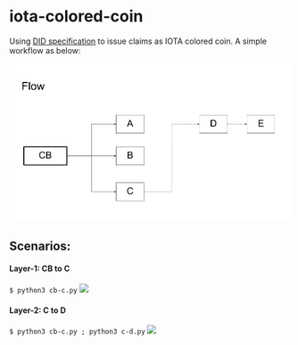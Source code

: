 # iota-colored-coin

Using [DID specification](https://w3c.github.io/did-core/) to issue claims as IOTA colored coin.
A simple workflow as below:

![](imgs/flow.png)

## Scenarios:

#### Layer-1: CB to C
```$ python3 cb-c.py```
![](imgs/Flow-CB-C.png)

#### Layer-2: C to D
```$ python3 cb-c.py ; python3 c-d.py```
![](imgs/Flow-C-D.png)
